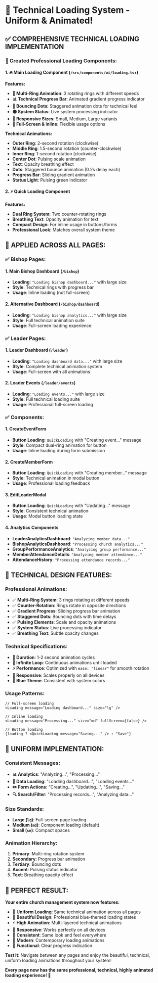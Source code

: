 # 🔄 Technical Loading System - Uniform & Animated!

## ✅ **COMPREHENSIVE TECHNICAL LOADING IMPLEMENTATION**

### **🎯 Created Professional Loading Components:**

#### **1. 🔥 Main Loading Component (`/src/components/ui/loading.tsx`)**
**Features:**
- **🎨 Multi-Ring Animation**: 3 rotating rings with different speeds
- **📊 Technical Progress Bar**: Animated gradient progress indicator
- **💫 Bouncing Dots**: Staggered animation dots for technical feel
- **🟢 System Status**: Live system processing indicator
- **📱 Responsive Sizes**: Small, Medium, Large variants
- **🎯 Full-Screen & Inline**: Flexible usage options

**Technical Animations:**
- **Outer Ring**: 2-second rotation (clockwise)
- **Middle Ring**: 1.5-second rotation (counter-clockwise) 
- **Inner Ring**: 1-second rotation (clockwise)
- **Center Dot**: Pulsing scale animation
- **Text**: Opacity breathing effect
- **Dots**: Staggered bounce animation (0.2s delay each)
- **Progress Bar**: Sliding gradient animation
- **Status Light**: Pulsing green indicator

#### **2. ⚡ Quick Loading Component**
**Features:**
- **Dual Ring System**: Two counter-rotating rings
- **Breathing Text**: Opacity animation for text
- **Compact Design**: For inline usage in buttons/forms
- **Professional Look**: Matches overall system theme

## 🚀 **APPLIED ACROSS ALL PAGES:**

### **✅ Bishop Pages:**

#### **1. Main Bishop Dashboard (`/bishop`)**
- **Loading**: `"Loading bishop dashboard..."` with large size
- **Style**: Technical rings with progress bar
- **Usage**: Inline loading (not full-screen)

#### **2. Alternative Dashboard (`/bishop/dashboard`)**  
- **Loading**: `"Loading bishop analytics..."` with large size
- **Style**: Full technical animation suite
- **Usage**: Full-screen loading experience

### **✅ Leader Pages:**

#### **1. Leader Dashboard (`/leader`)**
- **Loading**: `"Loading dashboard data..."` with large size
- **Style**: Complete technical animation system
- **Usage**: Full-screen with all animations

#### **2. Leader Events (`/leader/events`)**
- **Loading**: `"Loading events..."` with large size
- **Style**: Full technical loading suite
- **Usage**: Professional full-screen loading

### **✅ Components:**

#### **1. CreateEventForm**
- **Button Loading**: `QuickLoading` with "Creating event..." message
- **Style**: Compact dual-ring animation for button
- **Usage**: Inline loading during form submission

#### **2. CreateMemberForm**
- **Button Loading**: `QuickLoading` with "Creating member..." message
- **Style**: Technical animation in modal button
- **Usage**: Professional loading feedback

#### **3. EditLeaderModal**
- **Button Loading**: `QuickLoading` with "Updating..." message
- **Style**: Consistent technical animation
- **Usage**: Modal button loading state

#### **4. Analytics Components**
- **LeaderAnalyticsDashboard**: `"Analyzing member data..."` 
- **BishopAnalyticsDashboard**: `"Processing church analytics..."`
- **GroupPerformanceAnalytics**: `"Analyzing group performance..."`
- **MemberAttendanceDetails**: `"Analyzing member attendance..."`
- **AttendanceHistory**: `"Processing attendance records..."`

## 🎨 **TECHNICAL DESIGN FEATURES:**

### **Professional Animations:**
- ✅ **Multi-Ring System**: 3 rings rotating at different speeds
- ✅ **Counter-Rotation**: Rings rotate in opposite directions
- ✅ **Gradient Progress**: Sliding progress bar animation
- ✅ **Staggered Dots**: Bouncing dots with time delays
- ✅ **Pulsing Elements**: Scale and opacity animations
- ✅ **System Status**: Live processing indicator
- ✅ **Breathing Text**: Subtle opacity changes

### **Technical Specifications:**
- **🎯 Duration**: 1-2 second animation cycles
- **🔄 Infinite Loop**: Continuous animations until loaded
- **⚡ Performance**: Optimized with `ease: "linear"` for smooth rotation
- **📐 Responsive**: Scales properly on all devices
- **🎨 Blue Theme**: Consistent with system colors

### **Usage Patterns:**
```tsx
// Full-screen loading
<Loading message="Loading dashboard..." size="lg" />

// Inline loading
<Loading message="Processing..." size="md" fullScreen={false} />

// Button loading
{loading ? <QuickLoading message="Saving..." /> : "Save"}
```

## 🎯 **UNIFORM IMPLEMENTATION:**

### **Consistent Messages:**
- **📊 Analytics**: "Analyzing...", "Processing..."
- **💾 Data Loading**: "Loading dashboard...", "Loading events..."
- **✏️ Form Actions**: "Creating...", "Updating...", "Saving..."
- **🔍 Search/Filter**: "Processing records...", "Analyzing data..."

### **Size Standards:**
- **Large (`lg`)**: Full-screen page loading
- **Medium (`md`)**: Component loading (default)
- **Small (`sm`)**: Compact spaces

### **Animation Hierarchy:**
1. **Primary**: Multi-ring rotation system
2. **Secondary**: Progress bar animation  
3. **Tertiary**: Bouncing dots
4. **Accent**: Pulsing status indicator
5. **Text**: Breathing opacity effect

## 🎉 **PERFECT RESULT:**

**Your entire church management system now features:**
- 🔄 **Uniform Loading**: Same technical animation across all pages
- 🎨 **Beautiful Design**: Professional blue-themed loading states
- ⚡ **High Animation**: Multi-layered technical animations
- 📱 **Responsive**: Works perfectly on all devices
- 🎯 **Consistent**: Same look and feel everywhere
- 💫 **Modern**: Contemporary loading animations
- 🔧 **Functional**: Clear progress indication

**Test it**: Navigate between any pages and enjoy the beautiful, technical, uniform loading animations throughout your system!

**Every page now has the same professional, technical, highly animated loading experience! 🚀**

